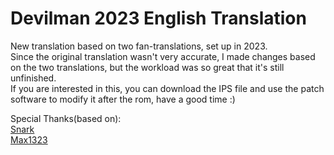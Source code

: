 # Devilman 2023 English Translation
New translation based on two fan-translations, set up in 2023.  
Since the original translation wasn't very accurate, I made changes based on the two translations, but the workload was so great that it's still unfinished.  
If you are interested in this, you can download the IPS file and use the patch software to modify it after the rom, have a good time :)  
  
Special Thanks(based on):  
[Snark](https://www.romhacking.net/community/1013/)   
[Max1323](https://www.romhacking.net/community/4777/)  
